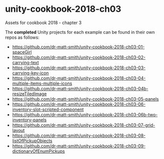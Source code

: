 # unity-cookbook-2018-ch03
Assets for cookbook 2018 - chapter 3

The **completed** Unity projects for each example can be found in their own repos as follows:

- https://github.com/dr-matt-smith/unity-cookbook-2018-ch03-01-spaceGirl
- https://github.com/dr-matt-smith/unity-cookbook-2018-ch03-02-carrying-text
- https://github.com/dr-matt-smith/unity-cookbook-2018-ch03-03-carrying-key-icon
- https://github.com/dr-matt-smith/unity-cookbook-2018-ch03-04-multiple-items-multiple-icons
- https://github.com/dr-matt-smith/unity-cookbook-2018-ch03-04b-resizeTiledImage
- https://github.com/dr-matt-smith/unity-cookbook-2018-ch03-05-panels
- https://github.com/dr-matt-smith/unity-cookbook-2018-ch03-06-inventory-slot-scripted-component
- https://github.com/dr-matt-smith/unity-cookbook-2018-ch03-06b-two-inventory-panels
- https://github.com/dr-matt-smith/unity-cookbook-2018-ch03-07-grid-layout
- https://github.com/dr-matt-smith/unity-cookbook-2018-ch03-08-listOfPickupObjects
- https://github.com/dr-matt-smith/unity-cookbook-2018-ch03-09-dictionaryOfEnumPickups

